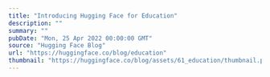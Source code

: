 ```yaml
---
title: "Introducing Hugging Face for Education"
description: ""
summary: ""
pubDate: "Mon, 25 Apr 2022 00:00:00 GMT"
source: "Hugging Face Blog"
url: "https://huggingface.co/blog/education"
thumbnail: "https://huggingface.co/blog/assets/61_education/thumbnail.png"
---
```


